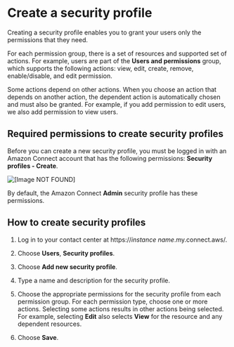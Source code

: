 # Create a security profile<a name="create-security-profile"></a>

Creating a security profile enables you to grant your users only the permissions that they need\.

For each permission group, there is a set of resources and supported set of actions\. For example, users are part of the **Users and permissions** group, which supports the following actions: view, edit, create, remove, enable/disable, and edit permission\. 

Some actions depend on other actions\. When you choose an action that depends on another action, the dependent action is automatically chosen and must also be granted\. For example, if you add permission to edit users, we also add permission to view users\.

## Required permissions to create security profiles<a name="create-security-profiles-required-permissions"></a>

Before you can create a new security profile, you must be logged in with an Amazon Connect account that has the following permissions: **Security profiles \- Create**\. 

![\[Image NOT FOUND\]](http://docs.aws.amazon.com/connect/latest/adminguide/images/security-profile-create.png)

By default, the Amazon Connect **Admin** security profile has these permissions\.

## How to create security profiles<a name="how-to-security-profiles-required-permissions"></a>

1. Log in to your contact center at https://*instance name*\.my\.connect\.aws/\.

1. Choose **Users**, **Security profiles**\.

1. Choose **Add new security profile**\.

1. Type a name and description for the security profile\.

1. Choose the appropriate permissions for the security profile from each permission group\. For each permission type, choose one or more actions\. Selecting some actions results in other actions being selected\. For example, selecting **Edit** also selects **View** for the resource and any dependent resources\.

1. Choose **Save**\.